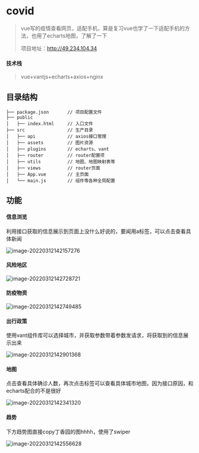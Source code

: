 # covid
> vue写的疫情查看网页，适配手机，算是复习vue也学了一下适配手机的方法，也用了echarts地图，了解了一下
>
> 项目地址：http://49.234.104.34

#### 技术栈

> vue+vantjs+echarts+axios+nginx

## 目录结构

```
├── package.json       // 项目配置文件
├── public      
│   ├── index.html     // 入口文件
├── src                // 生产目录
│   ├── api            // axios接口管理
│   ├── assets         // 图片资源
│   ├── plugins        // echarts、vant
│   ├── router         // router配置项
│   ├── utils          // 地图、地图映射表等
│   ├── views          // router页面
│   ├── App.vue        // 主页面 
│   └── main.js        // 组件等各种全局配置
```

## 功能

#### 信息浏览

利用接口获取的信息展示到页面上没什么好说的，要闻用a标签，可以点击查看具体新闻

![image-20220312142157276](https://raw.githubusercontent.com/WBbug/covidnews/main/screenShots/image-20220312142157276.png)

#### 风险地区

![image-20220312142728721](https://raw.githubusercontent.com/WBbug/covidnews/main/screenShots/image-20220312142728721.png)

#### 防疫物资

![image-20220312142749485](https://raw.githubusercontent.com/WBbug/covidnews/main/screenShots/image-20220312142749485.png)

#### 出行政策

使用vant组件库可以选择城市，并获取参数带着参数发请求，将获取到的信息展示出来

![image-20220312142901368](https://raw.githubusercontent.com/WBbug/covidnews/main/screenShots/image-20220312142901368.png)

#### 地图

点击查看具体确诊人数，再次点击标签可以查看具体城市地图，因为接口原因，和echarts配合的不是很好

![image-20220312142341320](https://raw.githubusercontent.com/WBbug/covidnews/main/screenShots/image-20220312142341320.png)

#### 趋势

下方趋势图直接copy丁香园的图hhhh，使用了swiper

![image-20220312142556628](https://raw.githubusercontent.com/WBbug/covidnews/main/screenShots/image-20220312142556628.png)
